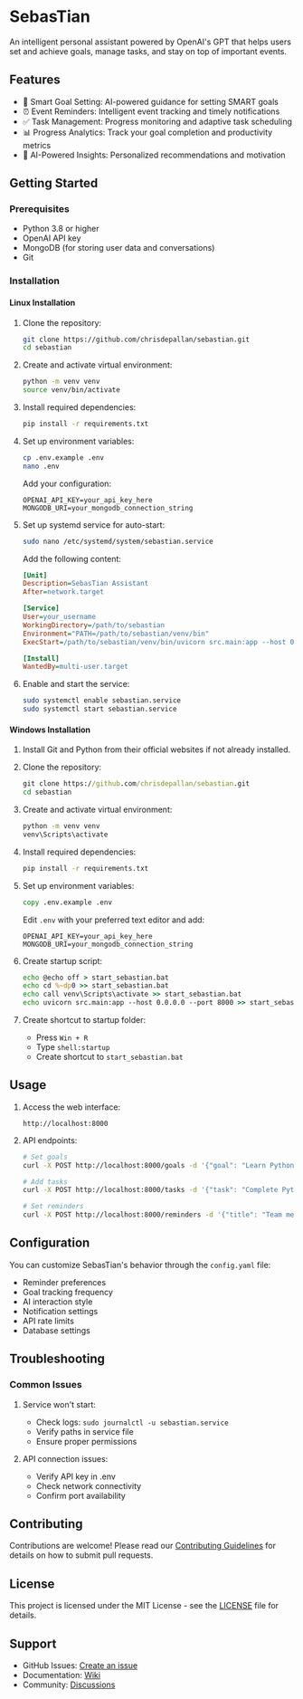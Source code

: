 # SebasTian

An intelligent personal assistant powered by OpenAI's GPT that helps users set and achieve goals, manage tasks, and stay on top of important events.

## Features

- 🎯 Smart Goal Setting: AI-powered guidance for setting SMART goals
- ⏰ Event Reminders: Intelligent event tracking and timely notifications
- ✅ Task Management: Progress monitoring and adaptive task scheduling
- 📊 Progress Analytics: Track your goal completion and productivity metrics
- 🤖 AI-Powered Insights: Personalized recommendations and motivation

## Getting Started

### Prerequisites

- Python 3.8 or higher
- OpenAI API key
- MongoDB (for storing user data and conversations)
- Git

### Installation

#### Linux Installation

1. Clone the repository:
   ```bash
   git clone https://github.com/chrisdepallan/sebastian.git
   cd sebastian
   ```

2. Create and activate virtual environment:
   ```bash
   python -m venv venv
   source venv/bin/activate
   ```

3. Install required dependencies:
   ```bash
   pip install -r requirements.txt
   ```

4. Set up environment variables:
   ```bash
   cp .env.example .env
   nano .env
   ```
   Add your configuration:
   ```
   OPENAI_API_KEY=your_api_key_here
   MONGODB_URI=your_mongodb_connection_string
   ```

5. Set up systemd service for auto-start:
   ```bash
   sudo nano /etc/systemd/system/sebastian.service
   ```
   Add the following content:
   ```ini
   [Unit]
   Description=SebasTian Assistant
   After=network.target

   [Service]
   User=your_username
   WorkingDirectory=/path/to/sebastian
   Environment="PATH=/path/to/sebastian/venv/bin"
   ExecStart=/path/to/sebastian/venv/bin/uvicorn src.main:app --host 0.0.0.0 --port 8000

   [Install]
   WantedBy=multi-user.target
   ```

6. Enable and start the service:
   ```bash
   sudo systemctl enable sebastian.service
   sudo systemctl start sebastian.service
   ```

#### Windows Installation

1. Install Git and Python from their official websites if not already installed.

2. Clone the repository:
   ```cmd
   git clone https://github.com/chrisdepallan/sebastian.git
   cd sebastian
   ```


3. Create and activate virtual environment:
   ```cmd
   python -m venv venv
   venv\Scripts\activate
   ```

4. Install required dependencies:
   ```cmd
   pip install -r requirements.txt
   ```

5. Set up environment variables:
   ```cmd
   copy .env.example .env
   ```
   Edit `.env` with your preferred text editor and add:
   ```
   OPENAI_API_KEY=your_api_key_here
   MONGODB_URI=your_mongodb_connection_string
   ```

6. Create startup script:
   ```cmd
   echo @echo off > start_sebastian.bat
   echo cd %~dp0 >> start_sebastian.bat
   echo call venv\Scripts\activate >> start_sebastian.bat
   echo uvicorn src.main:app --host 0.0.0.0 --port 8000 >> start_sebastian.bat
   ```

7. Create shortcut to startup folder:
   - Press `Win + R`
   - Type `shell:startup`
   - Create shortcut to `start_sebastian.bat`

## Usage

1. Access the web interface:
   ```
   http://localhost:8000
   ```

2. API endpoints:
   ```bash
   # Set goals
   curl -X POST http://localhost:8000/goals -d '{"goal": "Learn Python in 3 months"}'

   # Add tasks
   curl -X POST http://localhost:8000/tasks -d '{"task": "Complete Python basics tutorial"}'

   # Set reminders
   curl -X POST http://localhost:8000/reminders -d '{"title": "Team meeting", "datetime": "2024-03-20 14:00"}'
   ```

## Configuration

You can customize SebasTian's behavior through the `config.yaml` file:

- Reminder preferences
- Goal tracking frequency
- AI interaction style
- Notification settings
- API rate limits
- Database settings

## Troubleshooting

### Common Issues

1. Service won't start:
   - Check logs: `sudo journalctl -u sebastian.service`
   - Verify paths in service file
   - Ensure proper permissions

2. API connection issues:
   - Verify API key in .env
   - Check network connectivity
   - Confirm port availability

## Contributing

Contributions are welcome! Please read our [Contributing Guidelines](CONTRIBUTING.md) for details on how to submit pull requests.

## License

This project is licensed under the MIT License - see the [LICENSE](LICENSE) file for details.

## Support

- GitHub Issues: [Create an issue](https://github.com/chrisdepallan/sebastian/issues)
- Documentation: [Wiki](https://github.com/yourusername/sebastian/wiki)
- Community: [Discussions](https://github.com/yourusername/sebastian/discussions)